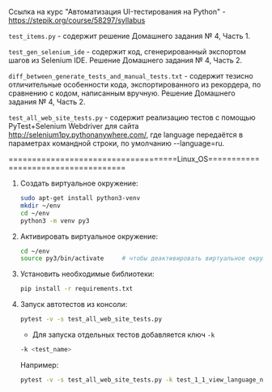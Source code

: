 
Ссылка на курс "Автоматизация UI-тестирования на Python" - https://stepik.org/course/58297/syllabus

`test_items.py` - содержит решение Домашнего задания № 4, Часть 1.

`test_gen_selenium_ide` - содержит код, сгенерированный экспортом шагов из Selenium IDE. Решение Домашнего задания № 4, Часть 2.

`diff_between_generate_tests_and_manual_tests.txt` - содержит тезисно отличительные особенности кода, экспортированного из рекордера, 
по сравнению с кодом, написанным вручную. Решение Домашнего задания № 4, Часть 2.

`test_all_web_site_tests.py` - содержит реализацию тестов с помощью PyTest+Selenium Webdriver 
для сайта http://selenium1py.pythonanywhere.com/<language>, где language передаётся в параметрах командной строки, по умолчанию --language=ru.


====================================Linux_OS====================================
1. Создать виртуальное окружение:

	```bash
	sudo apt-get install python3-venv
	mkdir ~/env
	cd ~/env
	python3 -m venv py3
	```

2. Активировать виртуальное окружение:

	```bash
	cd ~/env
	source py3/bin/activate		# чтобы деактивировать виртуальное окружение - deactivate
	```

3. Установить необходимые библиотеки:

	```bash
	pip install -r requirements.txt

	```
4. Запуск автотестов из консоли:

	```bash
	pytest -v -s test_all_web_site_tests.py
	```
   - Для запуска отдельных тестов добавляется ключ `-k`

	```bash
	-k <test_name>
	```
	Например:
	```bash
	pytest -v -s test_all_web_site_tests.py -k test_1_1_view_language_nav_bar
	```
